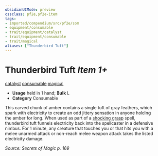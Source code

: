 ```yaml
---
obsidianUIMode: preview
cssclass: pf2e,pf2e-item
tags:
- imported/compendium/src/pf2e/som
- equipment/consumable
- trait/equipment/catalyst
- trait/equipment/consumable
- trait/magical
aliases: ["Thunderbird Tuft"]
---
```

# Thunderbird Tuft *Item 1+*  
[catalyst](catalyst-som.md)  [consumable](consumable.md)  [magical](magical.md)  

- **Usage** held in 1 hand; **Bulk** L
- **Category** Consumable

This carved chunk of amber contains a single tuft of gray feathers, which spark with electricity to create an odd jittery sensation in anyone holding the amber for long. When used as part of a [shocking grasp](../../spells/shocking-grasp.md) spell, thunderbird tuft funnels electricity back into the spellcaster in a defensive nimbus. For 1 minute, any creature that touches you or that hits you with a melee unarmed attack or non-reach melee weapon attack takes the listed electricity damage.

*Source: Secrets of Magic p. 169*